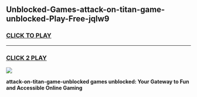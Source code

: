 
## Unblocked-Games-attack-on-titan-game-unblocked-Play-Free-jqlw9
<h3>
<a href="https://premium76.site?title=attack-on-titan-game-unblocked&ref=10A">CLICK TO PLAY</a></h3>
<hr>

<h3>
<a href="https://premium76.site?title=attack-on-titan-game-unblocked&ref=10A">CLICK 2 PLAY</a>
  
</h3>

<a href="https://premium76.site?title=attack-on-titan-game-unblocked&ref=10A"><img src="https://clearcache.store/games.png"></a>


**attack-on-titan-game-unblocked games unblocked: Your Gateway to Fun and Accessible Online Gaming**

